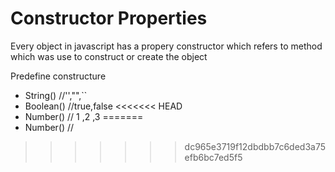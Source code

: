 # Constructor Properties

Every object in javascript has a propery constructor which refers to method which was use to construct or create the object

Predefine constructure
- String() //'',"",``
- Boolean() //true,false
<<<<<<< HEAD
- Number() // 1 ,2 ,3
=======
- Number() //
>>>>>>> dc965e3719f12dbdbb7c6ded3a75efb6bc7ed5f5
